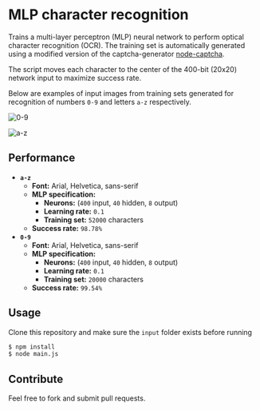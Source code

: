 # MLP character recognition

Trains a multi-layer perceptron (MLP) neural network to perform optical character recognition (OCR). The training set is automatically generated using a modified version of the captcha-generator [node-captcha](http://npmjs.com/package/node-captcha).

The script moves each character to the center of the 400-bit (20x20) network input to maximize success rate.

Below are examples of input images from training sets generated for recognition of numbers ```0-9``` and letters ```a-z``` respectively.

![0-9](https://raw.github.com/mateogianolio/mlp-character-recognition/master/examples/0-9.png)

![a-z](https://raw.github.com/mateogianolio/mlp-character-recognition/master/examples/a-z.png)

## Performance

* **```a-z```**
    * **Font:** Arial, Helvetica, sans-serif
    * **MLP specification:**
      * **Neurons:** (```400``` input, ```40``` hidden, ```8``` output)
      * **Learning rate:** ```0.1```
      * **Training set:** ```52000``` characters
    * **Success rate:** ```98.78%```
* **```0-9```**
    * **Font:** Arial, Helvetica, sans-serif
    * **MLP specification:**
      * **Neurons:** (```400``` input, ```40``` hidden, ```8``` output)
      * **Learning rate:** ```0.1```
      * **Training set:** ```20000``` characters
    * **Success rate:** ```99.54%```

## Usage

Clone this repository and make sure the ```input``` folder exists before running

```bash
$ npm install
$ node main.js
```

## Contribute

Feel free to fork and submit pull requests.